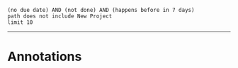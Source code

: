 ```tasks
(no due date) AND (not done) AND (happens before in 7 days)
path does not include New Project
limit 10
```

---
# Annotations